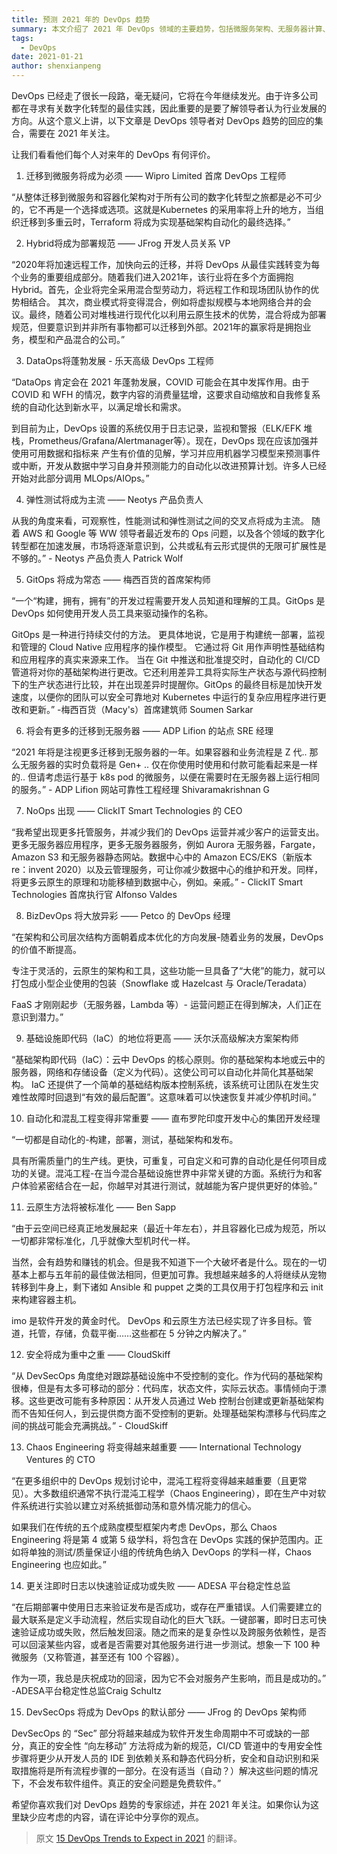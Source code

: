 ```yaml
---
title: 预测 2021 年的 DevOps 趋势
summary: 本文介绍了 2021 年 DevOps 领域的主要趋势，包括微服务架构、无服务器计算、Kubernetes 的普及以及 DevSecOps 的兴起。
tags:
  - DevOps
date: 2021-01-21
author: shenxianpeng
---
```


DevOps 已经走了很长一段路，毫无疑问，它将在今年继续发光。由于许多公司都在寻求有关数字化转型的最佳实践，因此重要的是要了解领导者认为行业发展的方向。从这个意义上讲，以下文章是 DevOps 领导者对 DevOps 趋势的回应的集合，需要在 2021 年关注。

让我们看看他们每个人对来年的 DevOps 有何评价。


1. 迁移到微服务将成为必须 —— Wipro Limited 首席 DevOps 工程师

“从整体迁移到微服务和容器化架构对于所有公司的数字化转型之旅都是必不可少的，它不再是一个选择或选项。这就是Kubernetes 的采用率将上升的地方，当组织迁移到多重云时，Terraform 将成为实现基础架构自动化的最终选择。”

2. Hybrid将成为部署规范 —— JFrog 开发人员关系 VP

“2020年将加速远程工作，加快向云的迁移，并将 DevOps 从最佳实践转变为每个业务的重要组成部分。随着我们进入2021年，该行业将在多个方面拥抱Hybrid。首先，企业将完全采用混合型劳动力，将远程工作和现场团队协作的优势相结合。 其次，商业模式将变得混合，例如将虚拟规模与本地网络合并的会议。最终，随着公司对堆栈进行现代化以利用云原生技术的优势，混合将成为部署规范，但要意识到并非所有事物都可以迁移到外部。2021年的赢家将是拥抱业务，模型和产品混合的公司。”

3. DataOps将蓬勃发展 - 乐天高级 DevOps 工程师

“DataOps 肯定会在 2021 年蓬勃发展，COVID 可能会在其中发挥作用。由于 COVID 和 WFH 的情况，数字内容的消费量猛增，这要求自动缩放和自我修复系统的自动化达到新水平，以满足增长和需求。

到目前为止，DevOps 设置的系统仅用于日志记录，监视和警报（ELK/EFK 堆栈，Prometheus/Grafana/Alertmanager等）。现在，DevOps 现在应该加强并使用可用数据和指标来 产生有价值的见解，学习并应用机器学习模型来预测事件或中断，开发从数据中学习自身并预测能力的自动化以改进预算计划。许多人已经开始对此部分调用 MLOps/AIOps。”

4. 弹性测试将成为主流 —— Neotys 产品负责人

从我的角度来看，可观察性，性能测试和弹性测试之间的交叉点将成为主流。 随着 AWS 和 Google 等 WW 领导者最近发布的 Ops 问题，以及各个领域的数字化转型都在加速发展，市场将逐渐意识到，公共或私有云形式提供的无限可扩展性是不够的。” - Neotys 产品负责人 Patrick Wolf

5. GitOps 将成为常态 —— 梅西百货的首席架构师

“一个“构建，拥有，拥有”的开发过程需要开发人员知道和理解的工具。GitOps 是 DevOps 如何使用开发人员工具来驱动操作的名称。

GitOps 是一种进行持续交付的方法。 更具体地说，它是用于构建统一部署，监视和管理的 Cloud Native 应用程序的操作模型。 它通过将 Git 用作声明性基础结构和应用程序的真实来源来工作。 当在 Git 中推送和批准提交时，自动化的 CI/CD 管道将对你的基础架构进行更改。它还利用差异工具将实际生产状态与源代码控制下的生产状态进行比较，并在出现差异时提醒你。GitOps 的最终目标是加快开发速度，以便你的团队可以安全可靠地对 Kubernetes 中运行的复杂应用程序进行更改和更新。” -梅西百货（Macy's）首席建筑师 Soumen Sarkar

6. 将会有更多的迁移到无服务器 —— ADP Lifion 的站点 SRE 经理

“2021 年将是注视更多迁移到无服务器的一年。如果容器和业务流程是 Z 代.. 那么无服务器的实时负载将是 Gen+ .. 仅在你使用时使用和付款可能看起来是一样的.. 但请考虑运行基于 k8s pod 的微服务，以便在需要时在无服务器上运行相同的服务。” - ADP Lifion 网站可靠性工程经理 Shivaramakrishnan G

7. NoOps 出现 —— ClickIT Smart Technologies 的 CEO

“我希望出现更多托管服务，并减少我们的 DevOps 运营并减少客户的运营支出。更多无服务器应用程序，更多无服务器服务，例如 Aurora 无服务器，Fargate，Amazon S3 和无服务器静态网站。数据中心中的 Amazon ECS/EKS（新版本 re：invent 2020）以及云管理服务，可让你减少数据中心的维护和开发。同样，将更多云原生的原理和功能移植到数据中心，例如。亲戚。”  - ClickIT Smart Technologies 首席执行官 Alfonso Valdes

8. BizDevOps 将大放异彩 —— Petco 的 DevOps 经理

“在架构和公司层次结构方面朝着成本优化的方向发展-随着业务的发展，DevOps 的价值不断提高。

专注于灵活的，云原生的架构和工具，这些功能一旦具备了“大佬”的能力，就可以打包成小型企业使用的包装（Snowflake 或 Hazelcast 与 Oracle/Teradata）

FaaS 才刚刚起步（无服务器，Lambda 等）- 运营问题正在得到解决，人们正在意识到潜力。”

9. 基础设施即代码（IaC）的地位将更高 —— 沃尔沃高级解决方案架构师

“基础架构即代码（IaC）：云中 DevOps 的核心原则。你的基础架构本地或云中的服务器，网络和存储设备（定义为代码）。这使公司可以自动化并简化其基础架构。 IaC 还提供了一个简单的基础结构版本控制系统，该系统可让团队在发生灾难性故障时回退到“有效的最后配置”。这意味着可以快速恢复并减少停机时间。”

10. 自动化和混乱工程变得非常重要 —— 直布罗陀印度开发中心的集团开发经理

“一切都是自动化的-构建，部署，测试，基础架构和发布。

具有所需质量门的生产线。更快，可重复，可自定义和可靠的自动化是任何项目成功的关键。混沌工程-在当今混合基础设施世界中非常关键的方面。系统行为和客户体验紧密结合在一起，你越早对其进行测试，就越能为客户提供更好的体验。”

11. 云原生方法将被标准化 —— Ben Sapp

“由于云空间已经真正地发展起来（最近十年左右），并且容器化已成为规范，所以一切都非常标准化，几乎就像大型机时代一样。

当然，会有趋势和赚钱的机会。但是我不知道下一个大破坏者是什么。现在的一切基本上都与五年前的最佳做法相同，但更加可靠。我想越来越多的人将继续从宠物转移到牛身上，剩下诸如 Ansible 和 puppet 之类的工具仅用于打包程序和云 init 来构建容器主机。

imo 是软件开发的黄金时代。 DevOps 和云原生方法已经实现了许多目标。管道，托管，存储，负载平衡……这些都在 5 分钟之内解决了。”

12. 安全将成为重中之重 —— CloudSkiff

“从 DevSecOps 角度绝对跟踪基础设施中不受控制的变化。作为代码的基础架构很棒，但是有太多可移动的部分：代码库，状态文件，实际云状态。事情倾向于漂移。这些更改可能有多种原因：从开发人员通过 Web 控制台创建或更新基础架构而不告知任何人，到云提供商方面不受控制的更新。处理基础架构漂移与代码库之间的挑战可能会充满挑战。” - CloudSkiff

13. Chaos Engineering 将变得越来越重要 —— International Technology Ventures 的 CTO

“在更多组织中的 DevOps 规划讨论中，混沌工程将变得越来越重要（且更常见）。大多数组织通常不执行混沌工程学（Chaos Engineering），即在生产中对软件系统进行实验以建立对系统抵御动荡和意外情况能力的信心。

如果我们在传统的五个成熟度模型框架内考虑 DevOps，那么 Chaos Engineering 将是第 4 或第 5 级学科，将包含在 DevOps 实践的保护范围内。正如将单独的测试/质量保证小组的传统角色纳入 DevOops 的学科一样，Chaos Engineering 也应如此。”

14. 更关注即时日志以快速验证成功或失败 —— ADESA 平台稳定性总监

“在后期部署中使用日志来验证发布是否成功，或存在严重错误。人们需要建立的最大联系是定义手动流程，然后实现自动化的巨大飞跃。一键部署，即时日志可快速验证成功或失败，然后触发回滚。随之而来的是复杂性以及跨服务依赖性，是否可以回滚某些内容，或者是否需要对其他服务进行进一步测试。想象一下 100 种微服务（又称管道，甚至还有 100 个容器）。

作为一项，我总是庆祝成功的回滚，因为它不会对服务产生影响，而且是成功的。” -ADESA平台稳定性总监Craig Schultz

15. DevSecOps 将成为 DevOps 的默认部分 —— JFrog 的 DevOps 架构师

DevSecOps 的 “Sec” 部分将越来越成为软件开发生命周期中不可或缺的一部分，真正的安全性 “向左移动” 方法将成为新的规范，CI/CD 管道中的专用安全性步骤将更少从开发人员的 IDE 到依赖关系和静态代码分析，安全和自动识别和采取措施将是所有流程步骤的一部分。在没有适当（自动？）解决这些问题的情况下，不会发布软件组件。真正的安全问题是免费软件。”

希望你喜欢我们对 DevOps 趋势的专家综述，并在 2021 年关注。如果你认为这里缺少应考虑的内容，请在评论中分享你的观点。

> 原文 [15 DevOps Trends to Expect in 2021](https://dzone.com/articles/15-devops-trends-to-expect-in-2021) 的翻译。
